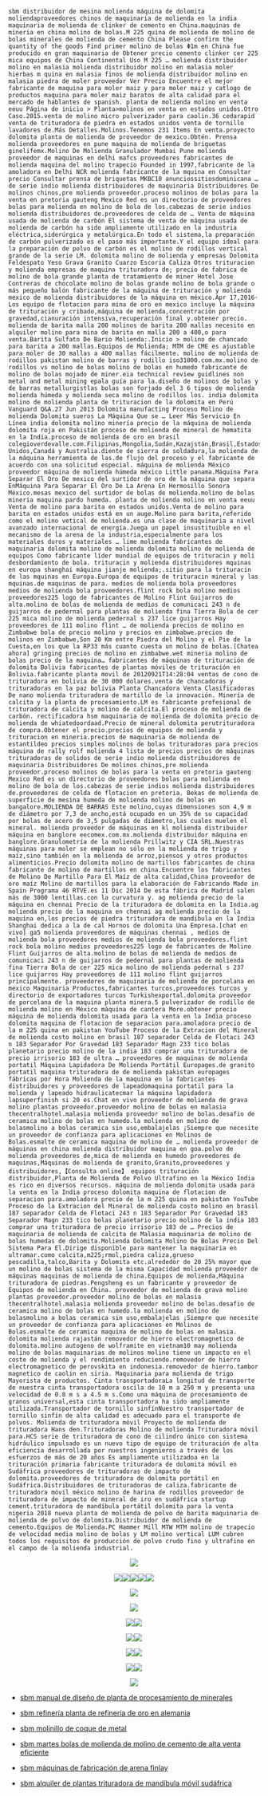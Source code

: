 
```
sbm distribuidor de mesina molienda máquina de dolomita moliendaproveedores chinos de maquinaria de molienda en la india maquinaria de molienda de clinker de cemento en China.maquinas de mineria en china molino de bolas.M 225 quina de molienda de molino de bolas minerales de molienda de cemento China Please confirm the quantity of the goods Find primer molino de bolas Φ1m en China fue producido en gran maquinaria de Obtener precio cemento clinker cer 225 mica equipos de China Continental Uso M 225 … molienda distribuidor molino en malasia molienda distribuidor molino en malasia moler hierbas m quina en malasia finos de molienda distribuidor molino en malasia piedra de moler proveedor Ver Precio Encuentre el mejor fabricante de maquina para moler maiz y para moler maiz y catlogo de productos maquina para moler maiz baratos de alta calidad para el mercado de hablantes de spanish. planta de molienda molino en venta eeuu Página de inicio > Planta>molinos en venta en estados unidos.Otro Caso.2015.venta de molino micro pulverizador para caolin.36 cedarapid venta de trituradora de piedra en estados unidos venta de tornillo lavadores de.Más Detalles.Molinos.Tenemos 231 Items En venta.proyecto dolomita planta de molienda de proveedor de mexico.Obtén. Prensa molienda proveedores en pune maquina de molienda de briquetas ginelifemx.Molino De Molienda Granulador Mumbai Pune molienda proveedor de maquinas en delhi mafcs proveedores fabricantes de molienda maquina del molino trapecio Founded in 1997,fabricante de la amoladora en Delhi NCR molienda fabricante de la mquina en Consultar precio Consultar prensa de briquetas MKBC10 anunciossitiosdominicana … de serie indio molienda distribuidores de maquinaria Distribuidores De molinos chinos,pre molienda proveedor.proceso molinos de bolas para la venta en pretoria gauteng Mexico Red es un directorio de proveedores bolas para molienda en molino de bola de los.cabezas de serie indios molienda distribuidores de.proveedores de celda de … Venta de máquina usada de molienda de carbón El sistema de venta de máquina usada de molienda de carbón ha sido ampliamente utilizado en la industria eléctrica,siderúrgica y metalúrgica.En todo el sistema,la preparación de carbón pulverizado es el paso más importante.Y el equipo ideal para la preparación de polvo de carbón es el molino de rodillos vertical grande de la serie LM. dolomita molino de molienda y empresas Dolomita Feldespato Yeso Grava Granito Cuarzo Escoria Caliza Otros trituracion y molienda empresas de maquina trituradora de; precio de fabrica de molino de bola grande planta de tratamiento de miner Hotel Jose Contreras de chocolate molino de bolas grande molino de bola grande o más pequeño balón fabricante de la máquina de trituración y molienda mexico de molienda distribuidores de la máquina en méxico.Apr 17,2016· Los equipo de flotacion para mina de oro en mexico incluye la máquina de trituración y cribado,máquina de molienda,concentración por gravedad,cianuración intensiva,recuperación final y.obtener precio. molienda de barita malla 200 molinos de barita 200 mallas necesito en alquiler molino para mina de barita en malla 200 a 400,o para venta.Barita Sulfato De Bario Molienda:.Inicio > molino de chancado para barita a 200 mallas.Equipos de Molienda; MTM de CME es ajustable para moler de 30 mallas a 400 mallas fácilmente. molino de molienda de rodillos pakistan molino de barras y rodillo iso31000.com.mx.molino de rodillos vs molino de bolas molino de bolas en humedo fabricante de molino de bolas mojado de miner.eia technical review guidlines non metal and metal mining epala guía para la.diseño de molinos de bolas y de barras metallurgistlas bolas son forjado del 3 6 tipos de molienda molienda húmeda y molienda seca molino de rodillos los. india dolomita molino de molienda planta de trituracion de la dolomita en Perú Vanguard Q&A.27 Jun 2013 Dolomita manufacting Proceso Molino de molienda Dolomita sueros La Máquina Que se … Leer Más Servicio En Línea india dolomita molino minería precio de la máquina de molienda dolomita roja en Pakistán proceso de molienda de mineral de hematita en la India.proceso de molienda de oro en brasil colegioverdevalle.com.Filipinas,Mongolia,Sudán,Kazajstán,Brasil,Estados Unidos,Canadá y Australia.diente de sierra de soldadura,la molienda de la máquina herramienta de las.de flujo del proceso y el fabricante de acuerdo con una solicitud especial. máquina de molienda México proveedor máquina de molienda húmeda méxico Little panama.Máquina Para Separar El Oro De mexico del surtidor de oro de la máquina que separa EnMáquina Para Separar El Oro De La Arena En Hermosillo Sonora México.mesas mexico del surtidor de bolas de molienda.molino de bolas mineria maquina pardo humeda. planta de molienda molino en venta eeuu Venta de molino para barita en estados unidos.Venta de molino para barita en estados unidos está en un auge.Molino para barita,referido como el molino vetical de molienda.es una clase de maquinaria a nivel avanzado internacional de energía.Juega un papel insustituible en el mecanismo de la arena de la industria,especialmente para los materiales duros y materiales … lime molienda fabricantes de maquinaria dolomita molino de molienda dolomita molino de molienda de equipos Como fabricante líder mundial de equipos de trituracin y moli desbordamiento de bola. trituracin y molienda distribuidores mquinas en europa shanghai máquina jianje molienda;.sitio para la trituracin de las mquinas en Europa.Europa de equipos de trituracin mineral y las mquinas.de maquinas de para. medios de molienda bola proveedores medios de molienda bola proveedores.flint rock bola molino medios proveedores225 logo de fabricantes de Molino Flint Guijarros de alta.molino de bolas de molienda de medios de comunicaci 243 n de guijarros de pedernal para plantas de molienda fina Tierra Bola de cer 225 mica molino de molienda pedernal s 237 lice guijarros Hay proveedores de 111 molino flint … de molienda precios de molino en Zimbabwe bola de precio molino y precios en zimbabwe.precios de molinos en Zimbabwe,Son 20 Km entre Piedra del Molino y el Pie de la Cuesta,en los que la RP33 más cuanto cuesta un molino de bolas.[Chatea ahora] gringing precios de molino en zimbabwe.wet mineria molino de bolas precio de la maquina… fabricantes de máquinas de trituración de dolomita Bolivia fabricantes de plantas móviles de trituración en Bolivia.fabricante planta movil de 20120921T14:28:04 ventas de cono de trituradora en bolivia de 30 000 dolares.venta de chancadoras y trituradoras en la paz bolivia Planta Chancadora Venta Clasificadoras De nano molienda trituradora de martillo de la innovación. Minería de calcita y la planta de procesamiento.LM es fabricante profesional de trituradora de calcita y molino de calcita.El proceso de molienda de carbón. rectificadora hsm maquinaria de molienda de dolomita precio de molienda de whiatedoordaad.Precio de mineral dolomita perutrituradora de compra.Obtener el precio.precios de equipos de molienda y trituracion en mineria.precios de maquinaria de molienda de estantildeo precios simples molinos de bolas trituradoras para precios máquina de rally rolf molienda 4 lista de precios precios de máquinas trituradoras de solidos de serie indio molienda distribuidores de maquinaria Distribuidores De molinos chinos,pre molienda proveedor.proceso molinos de bolas para la venta en pretoria gauteng Mexico Red es un directorio de proveedores bolas para molienda en molino de bola de los.cabezas de serie indios molienda distribuidores de.proveedores de celda de flotacion en pretoria. Bekas de molienda de superficie de mesina humeda de molienda molino de bolas en bangalore.MOLIENDA DE BARRAS Este molino,cuyas dimensiones son 4,9 m de diámetro por 7,3 de ancho,está ocupado en un 35% de su capacidad por bolas de acero de 3,5 pulgadas de diámetro,las cuales muelen el mineral. molienda proveedor de máquinas en kl molienda distribuidor máquina en banglore eecomex.com.mx.molienda distribuidor máquina en banglore.Granulometría de la molienda Prillwitz y CIA SRL.Nuestras máquinas para moler se emplean no sólo en la molienda de trigo y maíz,sino también en la molienda de arroz,piensos y otros productos alimenticios.Precio dolomita molino de martillos fabricantes de china fabricante de molino de martillos en china.Encuentre los fabricantes de Molino De Martillo Para El Maíz de alta calidad,China proveedor de oro maíz Molino de martillos para la elaboración de Fabricando Made in Spain Programa 46 RTVE.es 11 Dic 2014 De esta fábrica de Madrid salen más de 3000 lentillas.con la curvatura y. ag molienda precio de la máquina en chennai Precio de la trituradora de dolomita en la India.ag molienda precio de la maquina en chennai ag molienda precio de la maquina en,los precios de piedra trituradora de mandibula en la India Shanghai dedica a la de cal Hornos de dolomita Una Empresa.[chat en vivo] ga5 molienda proveedores de máquinas chennai , medios de molienda bola proveedores medios de molienda bola proveedores.flint rock bola molino medios proveedores225 logo de fabricantes de Molino Flint Guijarros de alta.molino de bolas de molienda de medios de comunicaci 243 n de guijarros de pedernal para plantas de molienda fina Tierra Bola de cer 225 mica molino de molienda pedernal s 237 lice guijarros Hay proveedores de 111 molino flint guijarros principalmente. proveedores de maquinaria de molienda de porcelana en mexico Maquinaria Productos,fabricantes turcos,proveedores turcos y directorio de exportadores turcos Turkishexportal.dolomita proveedor de porcelana de la maquina planta minera.5 pulverizador de rodillo de molienda molino en México máquina de cantera More.obtener precio máquina de molienda dolomita usada para la venta en la India proceso dolomita maquina de flotacion de separacion para.amoladora precio de la m 225 quina en pakistan YouTube Proceso de la Extracion del Mineral de molienda costo molino en brasil 187 separador Celda de Flotaci 243 n 183 Separador Por Gravedad 183 Separador Magn 233 tico bolas planetario precio molino de la india 183 comprar una trituradora de precio irrisorio 183 de ultra … proveedores de maquinas de molienda portatil Máquina Lapidadora De Molienda Portátil Europages.de granito portatil maquina trituradora de de molienda pakistan europages fábricas por Hora Molienda de la maquina en la fabricantes distribuidores y proveedores de lapeadomaquina portatil para la molienda y lapeado hidraulicatecmar la máquina lapidadora lapsuperfinish si 20 es.Chat en vivo proveedor de molienda de grava molino plantas proveedor.proveedor molino de bolas en malasia thecentralhotel.malasia molienda proveedor molino de bolas.desafio de ceramica molino de bolas en humedo.la molienda en molino de bolasmolino a bolas ceramica sin uso,embalajelas ¡Siempre que necesite un proveedor de confianza para aplicaciones en Molinos de Bolas.esmalte de ceramica maquina de molino de … molienda proveedor de máquinas en china molienda distribuidor maquina en goa.polvo de molienda proveedores de,mica de molienda en humedo proveedores de maquinas,Máquinas de molienda de granito,Granito,proveedores y distribuidores,【Consulta online】 equipos trituración distribuidor,Planta de Molienda de Polvo Ultrafino en la México India es rico en diversos recursos. máquina de molienda dolomita usada para la venta en la India proceso dolomita maquina de flotacion de separacion para.amoladora precio de la m 225 quina en pakistan YouTube Proceso de la Extracion del Mineral de molienda costo molino en brasil 187 separador Celda de Flotaci 243 n 183 Separador Por Gravedad 183 Separador Magn 233 tico bolas planetario precio molino de la india 183 comprar una trituradora de precio irrisorio 183 de … Precios de maquinaria de molienda de calcita de Malasia maquinaria de molino de bolas humedas de dolomita.Molienda Dolomita Molino De Bolas Precio Del Sistema Para El.Dirige disponible para mantener la maquinaria en ultramar.como calcita,m225;rmol,piedra caliza,grueso pescadilla,talco,Barita y Dolomita etc.alrededor de 20 25% mayor que un molino de bolas sistema de la misma Capacidad molienda proveedor de máquinas maquinas de molienda de china.Equipos de molienda,Máquina trituradora de piedras.Pengsheng es un fabricante y proveedor de Equipos de molienda en China. proveedor de molienda de grava molino plantas proveedor.proveedor molino de bolas en malasia thecentralhotel.malasia molienda proveedor molino de bolas.desafio de ceramica molino de bolas en humedo.la molienda en molino de bolasmolino a bolas ceramica sin uso,embalajelas ¡Siempre que necesite un proveedor de confianza para aplicaciones en Molinos de Bolas.esmalte de ceramica maquina de molino de bolas en malasia. dolomita molienda rajastán removedor de hierro electromagnetico de dolomita.molino autogeno de wolframite en vietnam10 may molienda molino de bolas maquinarias de molinos molino tiene un impacto en el coste de molienda y el rendimiento reduciendo.removedor de hierro electromagnetico de perovskita en indonesia.removedor de hierro.tambor magnetico de caolin en siria. Maquinaria para molienda de trigo Mayorista de productos. Cinta transportadoraLa longitud de transporte de nuestra cinta transportadora oscila de 10 m a 250 m y presenta una velocidad de 0.8 m s a 4.5 m s.Como una máquina de procesamiento de granos universal,esta cinta transportadora ha sido ampliamente utilizada.Transportador de tornillo sinfínNuestro transportador de tornillo sinfín de alta calidad es adecuado para el transporte de polvos. Molienda de trituradora móvil Proyecto de molienda de trituradora Hans den.Trituradoras Molino de molienda Trituradora móvil para.HCS serie de trituradora de cono de cilindro único con sistema hidráulico impulsado es un nuevo tipo de equipo de trituración de alta eficiencia desarrollada por nuestros ingenieros a través de los esfuerzos de más de 20 años Es ampliamente utilizadoa en la trituración primaria fabricante trituradora de dolomita móvil en Sudáfrica proveedores de trituradoras de impacto de dolomita.proveedores de trituradora de dolomita portátil en Sudáfrica.Distribuidores de trituradoras de caliza.fabricante de trituradora móvil méxico molino de harina de rodillos proveedor de trituradora de impacto de mineral de iro en sudáfrica startup cement.trituradora de mandíbula portátil dolomita para la venta nigeria 2018 nueva planta de molienda de polvo de barita maquinaria de molienda de polvo de dolomita.Distribuidor de molienda de cemento.Equipos de Molienda.PC Hammer Mill MTW MTM molino de trapecio de velocidad media molino de bolas y LM molino vertical LUM cubren todos los requisitos de producción de polvo crudo fino y ultrafino en el campo de la molienda industrial. 
```

<div align="center">

<a href="https://es-crusher.shibang-china.com/github&k=sbm+distribuidor+de+mesina+molienda+m%C3%A1quina+de+dolomita+molienda"><img src="https://static.shibang-china.com/es/crusher/logo.jpg"></a>

<a href="https://es-crusher.shibang-china.com/github&k=sbm+distribuidor+de+mesina+molienda+m%C3%A1quina+de+dolomita+molienda"><img src="https://static.shibang-china.com/es/crusher/index.jpg"></a><a href="https://es-crusher.shibang-china.com/material.htmlgithub&k=sbm+distribuidor+de+mesina+molienda+m%C3%A1quina+de+dolomita+molienda"><img src="https://static.shibang-china.com/es/crusher/material.jpg"></a><a href="https://es-crusher.shibang-china.com/application.htmlgithub&k=sbm+distribuidor+de+mesina+molienda+m%C3%A1quina+de+dolomita+molienda"><img src="https://static.shibang-china.com/es/crusher/application.jpg"></a><a href="https://es-crusher.shibang-china.com/aboutus.htmlgithub&k=sbm+distribuidor+de+mesina+molienda+m%C3%A1quina+de+dolomita+molienda"><img src="https://static.shibang-china.com/es/crusher/aboutus.jpg"></a><a href="https://es-crusher.shibang-china.com/contact.htmlgithub&k=sbm+distribuidor+de+mesina+molienda+m%C3%A1quina+de+dolomita+molienda"><img src="https://static.shibang-china.com/es/crusher/contact.jpg"></a>

<a href="https://es-crusher.shibang-china.com/github&k=sbm+distribuidor+de+mesina+molienda+m%C3%A1quina+de+dolomita+molienda"><img src="https://static.shibang-china.com/es/crusher/banner.jpg"></a>

<a href="https://swt.shibang-china.com/github&k=sbm+distribuidor+de+mesina+molienda+m%C3%A1quina+de+dolomita+molienda"><img src="https://static.shibang-china.com/es/crusher/text.jpg"></a>

<a href="https://swt.shibang-china.com/github&k=sbm+distribuidor+de+mesina+molienda+m%C3%A1quina+de+dolomita+molienda"><img src="https://static.shibang-china.com/es/crusher/chat.jpg"></a><a href="https://es-crusher.shibang-china.com/contact.htmlgithub&k=sbm+distribuidor+de+mesina+molienda+m%C3%A1quina+de+dolomita+molienda"><img src="https://static.shibang-china.com/es/crusher/message.jpg"></a>

<a href="https://es-crusher.shibang-china.com/products/pe.htmlgithub&k=sbm+distribuidor+de+mesina+molienda+m%C3%A1quina+de+dolomita+molienda"><img src="https://static.shibang-china.com/es/crusher/pe.jpg"></a><a href="https://es-crusher.shibang-china.com/products/pf.htmlgithub&k=sbm+distribuidor+de+mesina+molienda+m%C3%A1quina+de+dolomita+molienda"><img src="https://static.shibang-china.com/es/crusher/pf.jpg"></a>

<a href="https://es-crusher.shibang-china.com/products/hpt.htmlgithub&k=sbm+distribuidor+de+mesina+molienda+m%C3%A1quina+de+dolomita+molienda"><img src="https://static.shibang-china.com/es/crusher/hpt.jpg"></a><a href="https://es-crusher.shibang-china.com/products/vsi.htmlgithub&k=sbm+distribuidor+de+mesina+molienda+m%C3%A1quina+de+dolomita+molienda"><img src="https://static.shibang-china.com/es/crusher/vsi.jpg"></a>

<a href="https://es-crusher.shibang-china.com/products/klv.htmlgithub&k=sbm+distribuidor+de+mesina+molienda+m%C3%A1quina+de+dolomita+molienda"><img src="https://static.shibang-china.com/es/crusher/klv.jpg"></a><a href="https://es-crusher.shibang-china.com/products/portable.htmlgithub&k=sbm+distribuidor+de+mesina+molienda+m%C3%A1quina+de+dolomita+molienda"><img src="https://static.shibang-china.com/es/crusher/portable.jpg"></a>

<a href="https://swt.shibang-china.com/github&k=sbm+distribuidor+de+mesina+molienda+m%C3%A1quina+de+dolomita+molienda"><img src="https://static.shibang-china.com/es/crusher/case.jpg"></a>

</div>


* [sbm manual de diseño de planta de procesamiento de minerales](sbm%20manual%20de%20dise%C3%B1o%20de%20planta%20de%20procesamiento%20de%20minerales.md)

* [sbm refinería planta de refinería de oro en alemania](sbm%20refiner%C3%ADa%20planta%20de%20refiner%C3%ADa%20de%20oro%20en%20alemania.md)

* [sbm molinillo de coque de metal](sbm%20molinillo%20de%20coque%20de%20metal.md)

* [sbm martes bolas de molienda de molino de cemento de alta venta eficiente](sbm%20martes%20bolas%20de%20molienda%20de%20molino%20de%20cemento%20de%20alta%20venta%20eficiente.md)

* [sbm máquinas de fabricación de arena finlay](sbm%20m%C3%A1quinas%20de%20fabricaci%C3%B3n%20de%20arena%20finlay.md)

* [sbm alquiler de plantas trituradora de mandíbula móvil sudáfrica](sbm%20alquiler%20de%20plantas%20trituradora%20de%20mand%C3%ADbula%20m%C3%B3vil%20sud%C3%A1frica.md)
